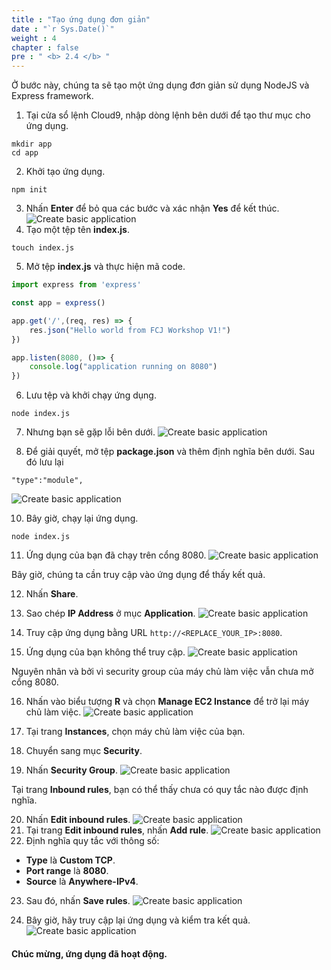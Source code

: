 ```yaml
---
title : "Tạo ứng dụng đơn giản"
date : "`r Sys.Date()`"
weight : 4
chapter : false
pre : " <b> 2.4 </b> "
---
```

Ở bước này, chúng ta sẽ tạo một ứng dụng đơn giản sử dụng NodeJS và Express framework.

1. Tại cửa sổ lệnh Cloud9, nhập dòng lệnh bên dưới để tạo thư mục cho ứng dụng.
```
mkdir app
cd app
```
2. Khởi tạo ứng dụng.
```
npm init
```
3. Nhấn **Enter** để bỏ qua các bước và xác nhận **Yes** để kết thúc.
![Create basic application](../../../images/2.prerequisites/2.4.createapp/2.4.1.createapp.png?pc=60pt)
4. Tạo một tệp tên **index.js**.
```
touch index.js
```
5. Mở tệp **index.js** và thực hiện mã code.
```javascript
import express from 'express'

const app = express()

app.get('/',(req, res) => {
    res.json("Hello world from FCJ Workshop V1!")
})

app.listen(8080, ()=> {
    console.log("application running on 8080")
})
```

6. Lưu tệp và khởi chạy ứng dụng.
```
node index.js
```

7. Nhưng bạn sẽ gặp lỗi bên dưới.
![Create basic application](../../../images/2.prerequisites/2.4.createapp/2.4.2.createapp.png?pc=60pt)

9. Để giải quyết, mở tệp **package.json** và thêm định nghĩa bên dưới. Sau đó lưu lại
```
"type":"module",
```
![Create basic application](../../../images/2.prerequisites/2.4.createapp/2.4.3.createapp.png?pc=60pt)

10. Bây giờ, chạy lại ứng dụng.
```
node index.js
```

11. Ứng dụng của bạn đã chạy trên cổng 8080.
![Create basic application](../../../images/2.prerequisites/2.4.createapp/2.4.4.createapp.png?pc=60pt)

Bây giờ, chúng ta cần truy cập vào ứng dụng để thấy kết quả.

12. Nhấn **Share**.
13. Sao chép **IP Address** ở mục **Application**.
![Create basic application](../../../images/2.prerequisites/2.4.createapp/2.4.5.createapp.png?pc=60pt)

14. Truy cập ứng dụng bằng URL ```http://<REPLACE_YOUR_IP>:8080```.
15. Ứng dụng của bạn không thể truy cập.
![Create basic application](../../../images/2.prerequisites/2.4.createapp/2.4.6.createapp.png?pc=60pt)

Nguyên nhân và bởi vì security group của máy chủ làm việc vẫn chưa mở cổng 8080.

16. Nhấn vào biểu tượng **R** và chọn **Manage EC2 Instance** để trở lại máy chủ làm việc.
![Create basic application](../../../images/2.prerequisites/2.4.createapp/2.4.7.createapp.png?pc=60pt)

17. Tại trang **Instances**, chọn máy chủ làm việc của bạn.
18. Chuyển sang mục **Security**.
19. Nhấn **Security Group**.
![Create basic application](../../../images/2.prerequisites/2.4.createapp/2.4.8.createapp.png?pc=60pt)

Tại trang **Inbound rules**, bạn có thể thấy chưa có quy tắc nào được định nghĩa.

20. Nhấn **Edit inbound rules**.
![Create basic application](../../../images/2.prerequisites/2.4.createapp/2.4.9.createapp.png?pc=60pt)
21. Tại trang **Edit inbound rules**, nhấn **Add rule**.
![Create basic application](../../../images/2.prerequisites/2.4.createapp/2.4.10.createapp.png?pc=60pt)
22. Định nghĩa quy tắc với thông số:
+ **Type** là **Custom TCP**.
+ **Port range** là **8080**.
+ **Source** là **Anywhere-IPv4**.

23. Sau đó, nhấn **Save rules**.
![Create basic application](../../../images/2.prerequisites/2.4.createapp/2.4.11.createapp.png?pc=60pt)

24. Bây giờ, hãy truy cập lại ứng dụng và kiểm tra kết quả.
![Create basic application](../../../images/2.prerequisites/2.4.createapp/2.4.12.createapp.png?pc=60pt)

#### Chúc mừng, ứng dụng đã hoạt động.